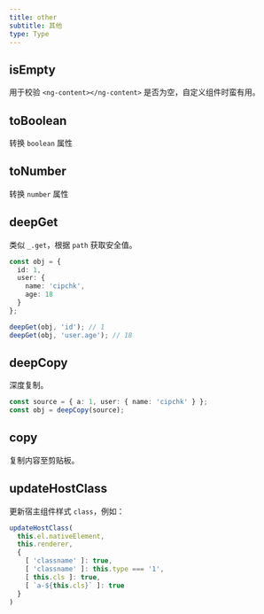 ```yaml
---
title: other
subtitle: 其他
type: Type
---
```


## isEmpty

用于校验 `<ng-content></ng-content>` 是否为空，自定义组件时蛮有用。

## toBoolean

转换 `boolean` 属性

## toNumber

转换 `number` 属性

## deepGet

类似 `_.get`，根据 `path` 获取安全值。

```ts
const obj = {
  id: 1,
  user: {
    name: 'cipchk',
    age: 18
  }
};

deepGet(obj, 'id'); // 1
deepGet(obj, 'user.age'); // 18
```

## deepCopy

深度复制。

```ts
const source = { a: 1, user: { name: 'cipchk' } };
const obj = deepCopy(source);
```

## copy

复制内容至剪贴板。

## updateHostClass

更新宿主组件样式 `class`，例如：

```ts
updateHostClass(
  this.el.nativeElement,
  this.renderer,
  {
    [ 'classname' ]: true,
    [ 'classname' ]: this.type === '1',
    [ this.cls ]: true,
    [ `a-${this.cls}` ]: true
  }
)
```
